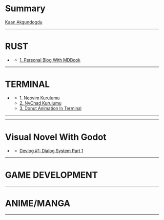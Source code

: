 # Summary

[Kaan Akgundogdu](MainPage/01_welcome.md)

---
# RUST
- []()
    - [1. Personal Blog With MDBook](RUST/01_mdbook_blog.md)
---

# TERMINAL
- []()
    - [1. Neovim Kurulumu](terminal/01_neovim.md)
    - [2. NvChad Kurulumu](terminal/02_nvchad.md)
    - [3. Donut Animation In Terminal](terminal/03_donut_math.md)

---

---
# Visual Novel With Godot
- []()
    - [Devlog #1: Dialog System Part 1](VisualNovelGodot/devlog1.md)
---


# GAME DEVELOPMENT
---

# ANIME/MANGA
---